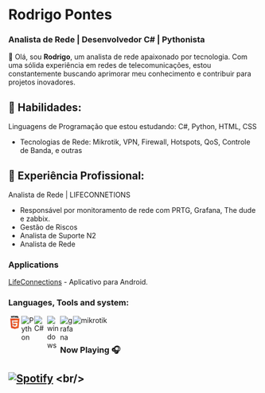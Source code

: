 # Rodrigo Pontes

### Analista de Rede | Desenvolvedor C# | Pythonista 
👋 Olá, sou **Rodrigo**, um analista de rede apaixonado por  tecnologia. 
Com uma sólida experiência em redes de telecomunicações, estou constantemente buscando aprimorar meu conhecimento e contribuir para projetos inovadores.

## 🔧 Habilidades:
Linguagens de Programação que estou estudando:  C#, Python, HTML, CSS
* Tecnologias de Rede: Mikrotik, VPN, Firewall, Hotspots, QoS, Controle de Banda, e outras

## 💼 Experiência Profissional:
Analista de Rede | LIFECONNETIONS
* Responsável por monitoramento de rede com PRTG, Grafana, The dude e zabbix.
* Gestão de Riscos
* Analista de Suporte N2
* Analista de Rede
  
  

### Applications

[LifeConnections](https://play.google.com/store/apps/details?id=br.com.lifeconnectionsbrapp&pcampaignid=web_share) - Aplicativo para Android.


### Languages, Tools and system:


<a href="https://www.w3.org/html/" target="_blank"><img align="left" alt="HTML5" width="26px" src="https://raw.githubusercontent.com/github/explore/80688e429a7d4ef2fca1e82350fe8e3517d3494d/topics/html/html.png" /></a>
<a href="https://www.w3.org/html/" target="_blank"><img align="left" alt="Python" width="26px" src="https://i.ibb.co/7CL6KGY/pitao.png" /></a>
<a href="https://www.w3.org/html/" target="_blank"><img align="left" alt="C#" width="26px" src="https://i.ibb.co/h2PwxrB/c.png" /></a>
<a href="https://www.w3.org/html/" target="_blank"><img align="left" alt="windows" width="26px" src="https://i.ibb.co/n69qvdr/janelas.png" /></a>
<a href="https://www.w3.org/html/" target="_blank"><img align="left" alt="grafana" width="26px" src="https://i.ibb.co/0qtFHZ9/grafana.png" /></a>

<a href="https://www.w3.org/html/" target="_blank"><img align="left" alt="mikrotik" width="150px" src="https://mikrotik.com/img/mtv2/newlogo.svg" /></a>
<br />
<br />

### Now Playing 🎧

[![Spotify](https://github-readme-remake.vercel.app/api/spotify)]([https://open.spotify.com/intl-pt/track/60a0Rd6pjrkxjPbaKzXjfq?si=74b0d3373472405c](https://open.spotify.com/playlist/7uEn6mbfJBqOMx3NqZ5sA1?si=KIKQkqB7Q6elP5ZUYUVpDQ&pi=u-_iyFUvNuRbyK)https://open.spotify.com/playlist/7uEn6mbfJBqOMx3NqZ5sA1?si=KIKQkqB7Q6elP5ZUYUVpDQ&pi=u-iyFUvNuRbyK](https://open.spotify.com/intl-pt/track/60a0Rd6pjrkxjPbaKzXjfq?si=001a0d6f5ccc4d34)https://open.spotify.com/intl-pt/track/60a0Rd6pjrkxjPbaKzXjfq?si=001a0d6f5ccc4d34])
<br/>
---
